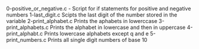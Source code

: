 0-positive_or_negative.c - Script for if statements for positive and negative numbers
1-last_digit.c Scipts the last digit of the number stored in the variable 
2-print_alphabet.c Prints the aphabets in lowerccase
3-print_alphabets.c Prints the alphabet in lowercase and then in uppercase 
4-print_alphabt.c Prints lowercase alphabets except q and e 
5-print_numbers.c Prints all single digit numbers of base 10 
